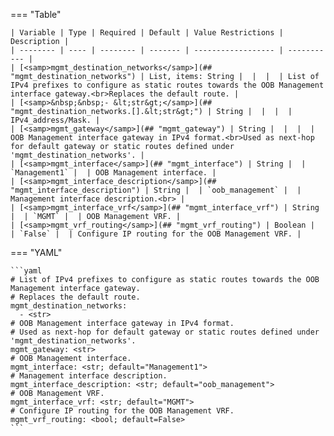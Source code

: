 <!--
  ~ Copyright (c) 2023 Arista Networks, Inc.
  ~ Use of this source code is governed by the Apache License 2.0
  ~ that can be found in the LICENSE file.
  -->
=== "Table"

    | Variable | Type | Required | Default | Value Restrictions | Description |
    | -------- | ---- | -------- | ------- | ------------------ | ----------- |
    | [<samp>mgmt_destination_networks</samp>](## "mgmt_destination_networks") | List, items: String |  |  |  | List of IPv4 prefixes to configure as static routes towards the OOB Management interface gateway.<br>Replaces the default route. |
    | [<samp>&nbsp;&nbsp;- &lt;str&gt;</samp>](## "mgmt_destination_networks.[].&lt;str&gt;") | String |  |  |  | IPv4_address/Mask. |
    | [<samp>mgmt_gateway</samp>](## "mgmt_gateway") | String |  |  |  | OOB Management interface gateway in IPv4 format.<br>Used as next-hop for default gateway or static routes defined under 'mgmt_destination_networks'. |
    | [<samp>mgmt_interface</samp>](## "mgmt_interface") | String |  | `Management1` |  | OOB Management interface. |
    | [<samp>mgmt_interface_description</samp>](## "mgmt_interface_description") | String |  | `oob_management` |  | Management interface description.<br> |
    | [<samp>mgmt_interface_vrf</samp>](## "mgmt_interface_vrf") | String |  | `MGMT` |  | OOB Management VRF. |
    | [<samp>mgmt_vrf_routing</samp>](## "mgmt_vrf_routing") | Boolean |  | `False` |  | Configure IP routing for the OOB Management VRF. |

=== "YAML"

    ```yaml
    # List of IPv4 prefixes to configure as static routes towards the OOB Management interface gateway.
    # Replaces the default route.
    mgmt_destination_networks:
      - <str>
    # OOB Management interface gateway in IPv4 format.
    # Used as next-hop for default gateway or static routes defined under 'mgmt_destination_networks'.
    mgmt_gateway: <str>
    # OOB Management interface.
    mgmt_interface: <str; default="Management1">
    # Management interface description.
    mgmt_interface_description: <str; default="oob_management">
    # OOB Management VRF.
    mgmt_interface_vrf: <str; default="MGMT">
    # Configure IP routing for the OOB Management VRF.
    mgmt_vrf_routing: <bool; default=False>
    ```
